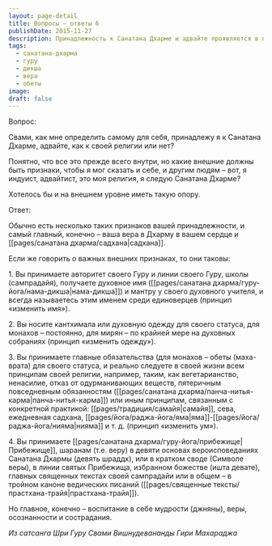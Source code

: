 ```yaml
---
layout: page-detail
title: Вопросы – ответы 6
publishDate: 2015-11-27
description: Принадлежность к Санатана Дхарме и адвайте проявляется в принятии своего гуру и духовной линии, получении духовного имени и мантры, ношении кантхималы или особой одежды, следовании обетам и принципам традиции (например, вегетарианству, яме-нииаме, ежедневной садхане), а также в вере и принятии Прибежища в святых, божествах и священных текстах. Главное - это вера, практика и внутреннее стремление к мудрости и состраданию.
tags:
  - санатана-дхарма
  - гуру
  - дикша
  - вера
  - обеты
image: 
draft: false
---
```


Вопрос:

Свами, как мне определить самому для себя, принадлежу я к Санатана Дхарме, адвайте, как к своей религии или нет?

Понятно, что все это прежде всего внутри, но какие внешние должны быть признаки, чтобы я мог сказать и себе, и другим людям – вот, я индуист, адвайтист, это моя религия, я следую Санатана Дхарме?

Хотелось бы и на внешнем уровне иметь такую опору.

Ответ:

Обычно есть несколько таких признаков вашей принадлежности, и самый главный, конечно – ваша вера в Дхарму в вашем сердце и [[pages/санатана дхарма/садхана|садхана]].

Если же говорить о важных внешних признаках, то они таковы:

1\. Вы принимаете авторитет своего Гуру и линии своего Гуру, школы (сампрадайя), получаете духовное имя ([[pages/санатана дхарма/гуру-йога/нама-дикша|нама-дикша]]) и мантру у своего духовного учителя, и всегда называетесь этим именем среди единоверцев (принцип «изменить имя»).

2\. Вы носите кантхимала или духовную одежду для своего статуса, для монахов – постоянно, для мирян – по крайней мере на духовных собраниях (принцип «изменить одежду»).

3\. Вы принимаете главные обязательства (для монахов – обеты (маха-врата) для своего статуса, и реально следуете в своей жизни всем принципам своей религии, например, таким, как вегетарианство, ненасилие, отказ от одурманивающих веществ, пятеричным повседневным обязанностям ([[pages/санатана дхарма/панча-нитья-карма|панча-нитья-карма]]) или иным принципам, связанным с конкретной практикой: [[pages/традиция/самайя|самайя]], сева, ежедневная садхана, [[pages/йога/раджа-йога/яма|яма]]-[[pages/йога/раджа-йога/нияма|нияма]] и т. д. (принцип «изменить ум»).

4\. Вы принимаете [[pages/санатана дхарма/гуру-йога/прибежище|Прибежище]], шаранам (т.е. веру) в девяти основах вероисповеданиях Санатана Дхармы (девять шраддх), или в кратком своде (Символе веры), в линии святых Прибежища, избранном божестве (ишта девате), главных священных текстах своей сампрадайи или в общем – в тройном каноне ведических писаний ([[pages/священные тексты/прастхана-трайя|прастхана-трайя]]).

Но главное, конечно – воспитание в себе мудрости (джняны), веры, осознанности и сострадания.

*Из сатсанга Шри Гуру Свами Вишнудевананды Гири Махараджа*

